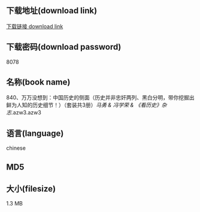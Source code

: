 ## 下载地址(download link)
[下载链接 download link](https://tutu365.netlify.app/?s=840%E3%80%81%E4%B8%87%E4%B8%87%E6%B2%A1%E6%83%B3%E5%88%B0%EF%BC%9A%E4%B8%AD%E5%9B%BD%E5%8E%86%E5%8F%B2%E7%9A%84%E4%BE%A7%E9%9D%A2%EF%BC%88%E5%8E%86%E5%8F%B2%E5%B9%B6%E9%9D%9E%E5%BF%A0%E5%A5%B8%E4%B8%A4%E5%88%97%E3%80%81%E9%BB%91%E7%99%BD%E5%88%86%E6%98%8E%EF%BC%8C%E5%B8%A6%E4%BD%A0%E6%8C%96%E6%8E%98%E5%87%BA%E9%B2%9C%E4%B8%BA%E4%BA%BA%E7%9F%A5%E7%9A%84%E5%8E%86%E5%8F%B2%E7%BB%86%E8%8A%82%EF%BC%81%EF%BC%89%EF%BC%88%E5%A5%97%E8%A3%85%E5%85%B13%E5%86%8C%EF%BC%89_%E9%A9%AC%E5%8B%87+%26+%E5%86%AF%E5%AD%A6%E8%8D%A3+%26+%E3%80%8A%E7%9C%8B%E5%8E%86%E5%8F%B2%E3%80%8B%E6%9D%82%E5%BF%97_.azw3)

## 下载密码(download password)
8078

## 名称(book name)
840、万万没想到：中国历史的侧面（历史并非忠奸两列、黑白分明，带你挖掘出鲜为人知的历史细节！）（套装共3册）_马勇 & 冯学荣 & 《看历史》杂志_.azw3.azw3

## 语言(language)
chinese

## MD5


## 大小(filesize)
1.3 MB
